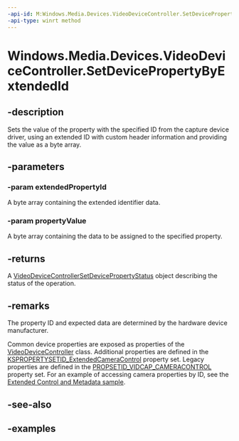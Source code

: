 ```yaml
---
-api-id: M:Windows.Media.Devices.VideoDeviceController.SetDevicePropertyByExtendedId(System.Byte[],System.Byte[])
-api-type: winrt method
---
```


<!-- Method syntax.
public VideoDeviceControllerSetDevicePropertyStatus VideoDeviceController.SetDevicePropertyByExtendedId(Byte[] extendedPropertyId, Byte[] propertyValue)
-->

# Windows.Media.Devices.VideoDeviceController.SetDevicePropertyByExtendedId


## -description

Sets the value of the property with the specified ID from the capture device driver, using an extended ID with custom header information and providing the value as a byte array.

## -parameters

### -param extendedPropertyId

A byte array containing the extended identifier data.

### -param propertyValue

A byte array containing the data to be assigned to the specified property.

## -returns

A [VideoDeviceControllerSetDevicePropertyStatus](videodevicecontrollersetdevicepropertystatus.md) object describing the status of the operation.

## -remarks

The property ID and expected data are determined by the hardware device manufacturer.

Common device properties are exposed as properties of the [VideoDeviceController](videodevicecontroller.md) class. Additional properties are defined in the [KSPROPERTYSETID_ExtendedCameraControl](windows-hardware/drivers/stream/kspropertysetid-extendedcameracontrol) property set. Legacy properties are defined in the [PROPSETID_VIDCAP_CAMERACONTROL](/windows-hardware/drivers/stream/propsetid-vidcap-cameracontrol) property set. For an example of accessing camera properties by ID, see the [Extended Control and Metadata sample](https://github.com/microsoft/Windows-Camera/tree/master/Samples/ExtendedControlAndMetadata/EyeGazeAndBackgroundSegmentation).

## -see-also

## -examples

